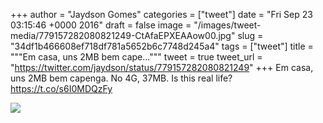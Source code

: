 
+++
author = "Jaydson Gomes"
categories = ["tweet"]
date = "Fri Sep 23 03:15:46 +0000 2016"
draft = false
image = "/images/tweet-media/779157282080821249-CtAfaEPXEAAow00.jpg"
slug = "34df1b466608ef718df781a5652b6c7748d245a4"
tags = ["tweet"]
title = """Em casa, uns 2MB bem cape..."""
tweet = true
tweet_url = "https://twitter.com/jaydson/status/779157282080821249"
+++
Em casa, uns 2MB bem capenga. No 4G, 37MB. Is this real life? https://t.co/s6I0MDQzFy

![](/images/tweet-media/779157282080821249-CtAfaEPXEAAow00.jpg)
